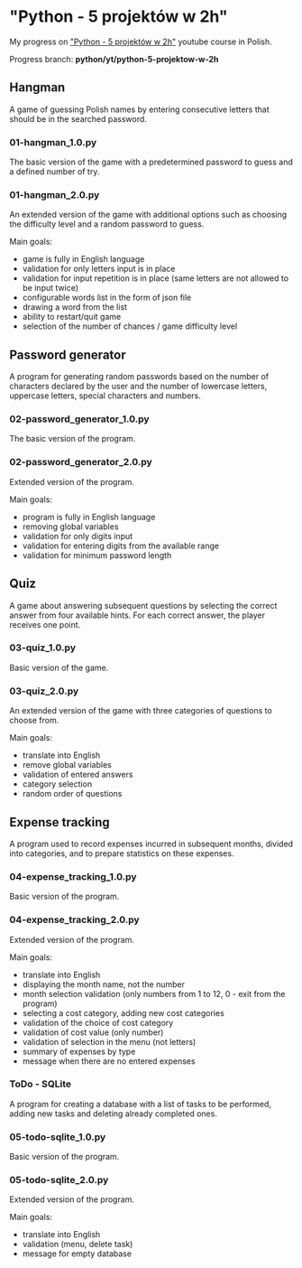 # "Python - 5 projektów w 2h"
My progress on ["Python - 5 projektów w 2h"](https://www.youtube.com/watch?v=EFaPsPwPJAY) youtube course in Polish.

Progress branch: **python/yt/python-5-projektow-w-2h**

## Hangman
A game of guessing Polish names by entering consecutive letters that should be in the searched password.

### 01-hangman_1.0.py
The basic version of the game with a predetermined password to guess and a defined number of try.

### 01-hangman_2.0.py
An extended version of the game with additional options such as choosing the difficulty level and a random password to guess.

Main goals:
- game is fully in English language
- validation for only letters input is in place
- validation for input repetition is in place (same letters are not allowed to be input twice)
- configurable words list in the form of json file
- drawing a word from the list
- ability to restart/quit game
- selection of the number of chances / game difficulty level

## Password generator
A program for generating random passwords based on the number of characters declared by the user and the number of lowercase letters, uppercase letters, special characters and numbers.

### 02-password_generator_1.0.py
The basic version of the program.

### 02-password_generator_2.0.py
Extended version of the program.

Main goals:
- program is fully in English language
- removing global variables
- validation for only digits input
- validation for entering digits from the available range
- validation for minimum password length

## Quiz
A game about answering subsequent questions by selecting the correct answer from four available hints. For each correct answer, the player receives one point.

### 03-quiz_1.0.py
Basic version of the game.

### 03-quiz_2.0.py
An extended version of the game with three categories of questions to choose from.

Main goals:
- translate into English
- remove global variables
- validation of entered answers
- category selection
- random order of questions

## Expense tracking
A program used to record expenses incurred in subsequent months, divided into categories, and to prepare statistics on these expenses.

### 04-expense_tracking_1.0.py
Basic version of the program.

### 04-expense_tracking_2.0.py
Extended version of the program.

Main goals:
- translate into English
- displaying the month name, not the number
- month selection validation (only numbers from 1 to 12, 0 - exit from the program)
- selecting a cost category, adding new cost categories
- validation of the choice of cost category
- validation of cost value (only number)
- validation of selection in the menu (not letters)
- summary of expenses by type
- message when there are no entered expenses

### ToDo - SQLite
A program for creating a database with a list of tasks to be performed, adding new tasks and deleting already completed ones.

### 05-todo-sqlite_1.0.py
Basic version of the program.

### 05-todo-sqlite_2.0.py
Extended version of the program.

Main goals:
- translate into English
- validation (menu, delete task)
- message for empty database
